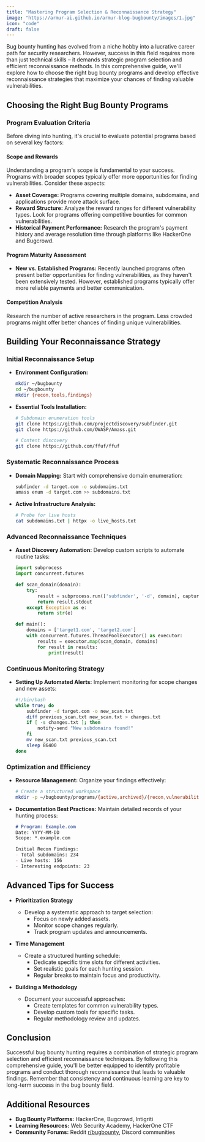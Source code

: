 ```yaml
---
title: "Mastering Program Selection & Reconnaissance Strategy"
image: "https://armur-ai.github.io/armur-blog-bugbounty/images/1.jpg"
icon: "code"
draft: false
---
```


Bug bounty hunting has evolved from a niche hobby into a lucrative career path for security researchers. However, success in this field requires more than just technical skills – it demands strategic program selection and efficient reconnaissance methods. In this comprehensive guide, we'll explore how to choose the right bug bounty programs and develop effective reconnaissance strategies that maximize your chances of finding valuable vulnerabilities.

## Choosing the Right Bug Bounty Programs

### Program Evaluation Criteria

Before diving into hunting, it's crucial to evaluate potential programs based on several key factors:

#### Scope and Rewards

Understanding a program's scope is fundamental to your success. Programs with broader scopes typically offer more opportunities for finding vulnerabilities. Consider these aspects:

- **Asset Coverage:** Programs covering multiple domains, subdomains, and applications provide more attack surface.
- **Reward Structure:** Analyze the reward ranges for different vulnerability types. Look for programs offering competitive bounties for common vulnerabilities.
- **Historical Payment Performance:** Research the program's payment history and average resolution time through platforms like HackerOne and Bugcrowd.

#### Program Maturity Assessment

- **New vs. Established Programs:** Recently launched programs often present better opportunities for finding vulnerabilities, as they haven't been extensively tested. However, established programs typically offer more reliable payments and better communication.

#### Competition Analysis

Research the number of active researchers in the program. Less crowded programs might offer better chances of finding unique vulnerabilities.

## Building Your Reconnaissance Strategy

### Initial Reconnaissance Setup

- **Environment Configuration:**  

  ```bash
  mkdir ~/bugbounty
  cd ~/bugbounty
  mkdir {recon,tools,findings}
  ```

- **Essential Tools Installation:**

  ```bash
  # Subdomain enumeration tools
  git clone https://github.com/projectdiscovery/subfinder.git
  git clone https://github.com/OWASP/Amass.git

  # Content discovery
  git clone https://github.com/ffuf/ffuf
  ```

### Systematic Reconnaissance Process

- **Domain Mapping:** Start with comprehensive domain enumeration:

  ```bash
  subfinder -d target.com -o subdomains.txt
  amass enum -d target.com >> subdomains.txt
  ```

- **Active Infrastructure Analysis:**

  ```bash
  # Probe for live hosts
  cat subdomains.txt | httpx -o live_hosts.txt
  ```

### Advanced Reconnaissance Techniques

- **Asset Discovery Automation:** Develop custom scripts to automate routine tasks:

  ```python
  import subprocess
  import concurrent.futures

  def scan_domain(domain):
      try:
          result = subprocess.run(['subfinder', '-d', domain], capture_output=True, text=True)
          return result.stdout
      except Exception as e:
          return str(e)

  def main():
      domains = ['target1.com', 'target2.com']
      with concurrent.futures.ThreadPoolExecutor() as executor:
          results = executor.map(scan_domain, domains)
          for result in results:
              print(result)
  ```

### Continuous Monitoring Strategy

- **Setting Up Automated Alerts:** Implement monitoring for scope changes and new assets:

  ```bash
  #!/bin/bash
  while true; do
      subfinder -d target.com -o new_scan.txt
      diff previous_scan.txt new_scan.txt > changes.txt
      if [ -s changes.txt ]; then
          notify-send "New subdomains found!"
      fi
      mv new_scan.txt previous_scan.txt
      sleep 86400
  done
  ```

### Optimization and Efficiency

- **Resource Management:** Organize your findings effectively:

  ```bash
  # Create a structured workspace
  mkdir -p ~/bugbounty/programs/{active,archived}/{recon,vulnerabilities,reports}
  ```

- **Documentation Best Practices:** Maintain detailed records of your hunting process:

  ```markdown
  # Program: Example.com
  Date: YYYY-MM-DD
  Scope: *.example.com

  Initial Recon Findings:
  - Total subdomains: 234
  - Live hosts: 156
  - Interesting endpoints: 23
  ```

## Advanced Tips for Success

- **Prioritization Strategy**

  - Develop a systematic approach to target selection:
    - Focus on newly added assets.
    - Monitor scope changes regularly.
    - Track program updates and announcements.

- **Time Management**

  - Create a structured hunting schedule:
    - Dedicate specific time slots for different activities.
    - Set realistic goals for each hunting session.
    - Regular breaks to maintain focus and productivity.

- **Building a Methodology**

  - Document your successful approaches:
    - Create templates for common vulnerability types.
    - Develop custom tools for specific tasks.
    - Regular methodology review and updates.

## Conclusion

Successful bug bounty hunting requires a combination of strategic program selection and efficient reconnaissance techniques. By following this comprehensive guide, you'll be better equipped to identify profitable programs and conduct thorough reconnaissance that leads to valuable findings. Remember that consistency and continuous learning are key to long-term success in the bug bounty field.

## Additional Resources

- **Bug Bounty Platforms:** HackerOne, Bugcrowd, Intigriti
- **Learning Resources:** Web Security Academy, HackerOne CTF
- **Community Forums:** Reddit [r/bugbounty](https://www.reddit.com/r/bugbounty/), Discord communities